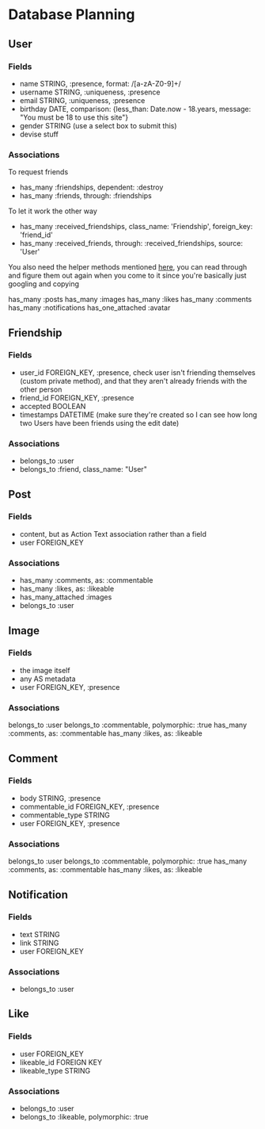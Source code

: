# Database Planning

## User
### Fields
- name STRING, :presence, format: /[a-zA-Z0-9]+/
- username STRING, :uniqueness, :presence
- email STRING, :uniqueness, :presence
- birthday DATE, comparison: {less_than: Date.now - 18.years, message: "You must be 18 to use this site"}
- gender STRING (use a select box to submit this)
- devise stuff

### Associations
To request friends
- has_many :friendships, dependent: :destroy
- has_many :friends, through: :friendships

To let it work the other way
- has_many :received_friendships, class_name: 'Friendship', foreign_key: 'friend_id'
- has_many :received_friends, through: :received_friendships, source: 'User'

You also need the helper methods mentioned [here](https://stackoverflow.com/questions/49213989/implement-a-friendship-model-with-has-and-belongs-to-many-in-rails), you can read through and figure them out again when you come to it since you're basically just googling and copying

has_many :posts
has_many :images
has_many :likes
has_many :comments
has_many :notifications
has_one_attached :avatar

## Friendship
### Fields
- user_id FOREIGN_KEY, :presence, check user isn't friending themselves (custom private method), and that they aren't already friends with the other person
- friend_id FOREIGN_KEY, :presence
- accepted BOOLEAN
- timestamps DATETIME (make sure they're created so I can see how long two Users have been friends using the edit date)

### Associations
- belongs_to :user
- belongs_to :friend, class_name: "User"


<!-- TODO: I'm using ActionText for this -->
## Post
### Fields
- content, but as Action Text association rather than a field
- user FOREIGN_KEY

### Associations
- has_many :comments, as: :commentable
- has_many :likes, as: :likeable
- has_many_attached :images
- belongs_to :user


<!-- TODO: I'm using ActiveStorage for these -->
## Image
### Fields
- the image itself
- any AS metadata
- user FOREIGN_KEY, :presence

### Associations
belongs_to :user
belongs_to :commentable, polymorphic: :true
has_many :comments, as: :commentable
has_many :likes, as: :likeable


## Comment
### Fields
- body STRING, :presence
- commentable_id FOREIGN_KEY, :presence
- commentable_type STRING
- user FOREIGN_KEY, :presence

### Associations
belongs_to :user
belongs_to :commentable, polymorphic: :true
has_many :comments, as: :commentable
has_many :likes, as: :likeable


## Notification
### Fields
- text STRING
- link STRING
- user FOREIGN_KEY

### Associations
- belongs_to :user


## Like
### Fields
- user FOREIGN_KEY
- likeable_id FOREIGN KEY
- likeable_type STRING

### Associations
- belongs_to :user
- belongs_to :likeable, polymorphic: :true